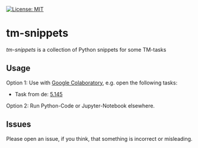 [![License: MIT](https://img.shields.io/badge/License-MIT-yellow.svg)](https://opensource.org/licenses/MIT)

# tm-snippets

 *tm-snippets* is a collection of Python snippets for some TM-tasks

## Usage

Option 1: Use with [Google Colaboratory](https://colab.research.google.com), e.g. open the following tasks:

* Task from de: [5.145](https://colab.research.google.com/github/kassbohm/hib-snippets/blob/master/de/ipynb/5.145.ipynb)

Option 2: Run Python-Code or Jupyter-Notebook elsewhere.

## Issues
Please open an issue, if you think, that something is incorrect or misleading.
